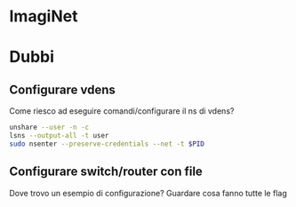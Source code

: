 # ImagiNet

# Dubbi

## Configurare vdens

Come riesco ad eseguire comandi/configurare il ns di vdens?

```bash
unshare --user -n -c
lsns --output-all -t user
sudo nsenter --preserve-credentials --net -t $PID
```

## Configurare switch/router con file

Dove trovo un esempio di configurazione?
Guardare cosa fanno tutte le flag
